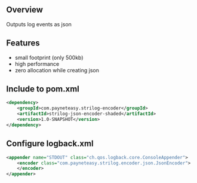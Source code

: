 ## Overview

Outputs log events as json

## Features

* small footprint (only 500kb)
* high performance
* zero allocation while creating json

## Include to pom.xml

```xml
<dependency>
    <groupId>com.payneteasy.strilog-encoder</groupId>
    <artifactId>strilog-json-encoder-shaded</artifactId>
    <version>1.0-SNAPSHOT</version>
</dependency>
```

## Configure logback.xml

```xml
<appender name="STDOUT" class="ch.qos.logback.core.ConsoleAppender">
    <encoder class="com.payneteasy.strilog.encoder.json.JsonEncoder">
    </encoder>
</appender>
```
